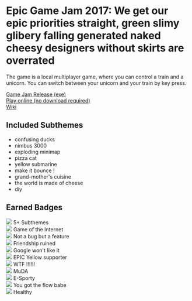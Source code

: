 # Epic Game Jam 2017: We get our epic priorities straight, green slimy glibery falling generated naked cheesy designers without skirts are overrated
The game is a local multiplayer game, where you can control a train and a unicorn. You can switch between your unicorn and your train by key press.

[Game Jam Release (exe)](https://github.com/TheJP/EpicGameJam2017/releases/tag/version1.0.2)  
[Play online (no download required)](https://thejp.itch.io/we-get-our-epic-priorities-straight-green-slimy-glibery-falling-generated-naked-cheesy-designers-without-skirts-are-overrated)  
[Wiki](https://github.com/TheJP/EpicGameJam2017/wiki)

## Included Subthemes
* confusing ducks
* nimbus 3000
* exploding minimap
* pizza cat
* yellow submarine
* make it bounce !
* grand-mother's cuisine
* the world is made of cheese
* diy

## Earned Badges
![](https://epicgamejam.com/sites/default/files/badges/SubthemesCount_5.svg) 5+ Subthemes  
![](https://epicgamejam.com/sites/default/files/badges/cuteness.svg) Game of the Internet  
![](https://epicgamejam.com/sites/default/files/badges/broken.svg) Not a bug but a feature  
![](https://epicgamejam.com/sites/default/files/badges/multiplayer.svg) Friendship ruined  
![](https://epicgamejam.com/sites/default/files/badges/long_title.svg) Google won't like it  
![](https://epicgamejam.com/sites/default/files/badge/2017-07/EPIC_yellow_supporter.svg) EPIC Yellow supporter  
![](https://epicgamejam.com/sites/default/files/badges/wtf.svg) WTF !!!!!!  
![](https://epicgamejam.com/sites/default/files/badge/2017-07/MuDA_0.svg) MuDA  
![](https://epicgamejam.com/sites/default/files/badges/e_sportly.svg) E-Sporty  
![](https://epicgamejam.com/sites/default/files/badge/2017-07/you_got_the_flow_baby.svg) You got the flow babe  
![](https://epicgamejam.com/sites/default/files/badge/2017-07/eat_your_greens.svg) Healthy  
